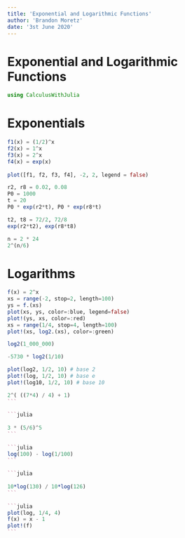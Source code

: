 ```yaml
---
title: 'Exponential and Logarithmic Functions'
author: 'Brandon Moretz'
date: '3st June 2020'
---  
```

  
  
#  Exponential and Logarithmic Functions
  
  
```julia
using CalculusWithJulia
```
  
#  Exponentials
  
  
```julia
f1(x) = (1/2)^x
f2(x) = 1^x
f3(x) = 2^x
f4(x) = exp(x)
  
plot([f1, f2, f3, f4], -2, 2, legend = false)
```
  
```julia
r2, r8 = 0.02, 0.08
P0 = 1000
t = 20
P0 * exp(r2*t), P0 * exp(r8*t)
```
  
```julia
t2, t8 = 72/2, 72/8
exp(r2*t2), exp(r8*t8)
```
  
```julia
n = 2 * 24
2^(n/6)
```
  
#  Logarithms
  
  
```julia
f(x) = 2^x
xs = range(-2, stop=2, length=100)
ys = f.(xs)
plot(xs, ys, color=:blue, legend=false)
plot!(ys, xs, color=:red)
xs = range(1/4, stop=4, length=100)
plot!(xs, log2.(xs), color=:green)
```
  
```julia
log2(1_000_000)
```
  
```julia
-5730 * log2(1/10)
```
  
```julia
plot(log2, 1/2, 10) # base 2
plot!(log, 1/2, 10) # base e
plot!(log10, 1/2, 10) # base 10
```
  
``````julia
2^( ((7*4) / 4) + 1)
```
  
```julia
  
3 * (5/6)^5
```
  
```julia
log(100) - log(1/100)
```
  
```julia
  
10*log(130) / 10*log(126)
```
  
```julia
plot(log, 1/4, 4)
f(x) = x - 1
plot!(f)
```
  